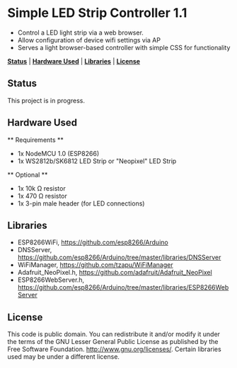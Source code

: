 # Simple LED Strip Controller 1.1

* Control a LED light strip via a web browser.
* Allow configuration of device wifi settings via AP
* Serves a light browser-based controller with simple CSS for functionality

**[Status](#status)** |
**[Hardware Used](#hardware-used)** |
**[Libraries](#libraries)** |
**[License](#license)**

## Status

This project is in progress.

## Hardware Used
** Requirements **
* 1x NodeMCU 1.0 (ESP8266)
* 1x WS2812b/SK6812 LED Strip or "Neopixel" LED Strip

** Optional **
* 1x 10k Ω resistor
* 1x 470 Ω resistor
* 1x 3-pin male header (for LED connections)

## Libraries
* ESP8266WiFi, https://github.com/esp8266/Arduino
* DNSServer, https://github.com/esp8266/Arduino/tree/master/libraries/DNSServer
* WiFiManager, https://github.com/tzapu/WiFiManager
* Adafruit_NeoPixel.h, https://github.com/adafruit/Adafruit_NeoPixel
* ESP8266WebServer.h, https://github.com/esp8266/Arduino/tree/master/libraries/ESP8266WebServer

## License
This code is public domain. You can redistribute it and/or modify it under the terms of the
GNU Lesser General Public License as published by the Free Software Foundation.  <http://www.gnu.org/licenses/>. Certain libraries used may be under a different license.
